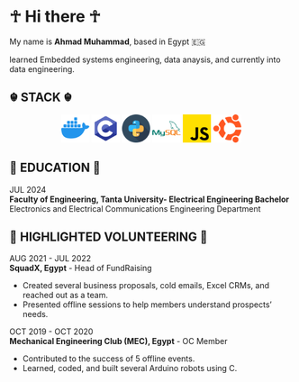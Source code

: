 # ☥ Hi there ☥

My name is **Ahmad Muhammad**, based in Egypt 🇪🇬

learned Embedded systems engineering, data anaysis, and currently into data engineering.

## ☬ STACK ☬
<div align="center">
    <img src="Icons/icons8-docker-144.png" alt="Docker" style="height: 50px; width: 50px;">
    <img src="Icons/icons8-c-programming-144.png" alt="C Programming" style="height: 50px; width: 50px;">
    <img src="Icons/snakes_423066.png" alt="Python" style="height: 50px; width: 50px;">
    <img src="Icons/icons8-mysql-144.png" alt="MySQL" style="height: 50px; width: 50px;">
    <img src="Icons/js_5968292.png" alt="JavaScript" style="height: 50px; width: 50px;">
    <img src="Icons/ubuntu_888879.png" alt="Ubuntu" style="height: 50px; width: 50px;">
</div>


## 🐍 EDUCATION 🐍
JUL 2024    
**Faculty of Engineering, Tanta University- Electrical Engineering Bachelor**                 
Electronics and Electrical Communications Engineering Department

## 🤗 HIGHLIGHTED VOLUNTEERING 🤗
AUG 2021 - JUL 2022               
**SquadX, Egypt** - Head of FundRaising

- Created several business proposals, cold emails, Excel CRMs, and reached out as a team.
- Presented offline sessions to help members understand prospects’ needs.

OCT 2019 - OCT 2020                     
**Mechanical Engineering Club (MEC), Egypt** - OC Member

- Contributed to the success of 5 offline events.
- Learned, coded, and built several Arduino robots using C.
